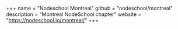 +++
name = "Nodeschool Montreal"
github = "nodeschool/montreal"
description = "Montreal NodeSchool chapter"
website = "https://nodeschool.io/montreal/"
+++
